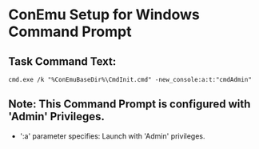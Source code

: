 # ConEmu Setup for Windows Command Prompt

## Task Command Text:
```
cmd.exe /k "%ConEmuBaseDir%\CmdInit.cmd" -new_console:a:t:"cmdAdmin"
```

## Note: This Command Prompt is configured with 'Admin' Privileges.
* ':a' parameter specifies: Launch with 'Admin' privileges.